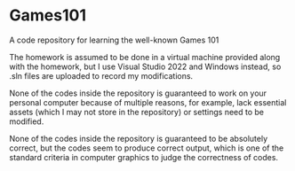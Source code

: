 # Games101
A code repository for learning the well-known Games 101

The homework is assumed to be done in a virtual machine 
provided along with the homework, but I use Visual Studio 2022 and 
Windows instead, so .sln files are uploaded to record my modifications.

None of the codes inside the repository is guaranteed to work
on your personal computer because of multiple reasons, for example, 
lack essential assets (which I may not store in the repository) or 
settings need to be modified.

None of the codes inside the repository is guaranteed to be 
absolutely correct, but the codes seem to produce correct output, 
which is one of the standard criteria in computer graphics to judge the 
correctness of codes.
